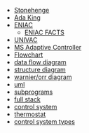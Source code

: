 * [Stonehenge](https://commons.wikimedia.org/wiki/File:Stonehenge_back_wide.jpg)
* [Ada King](https://commons.wikimedia.org/wiki/File:Ada_Lovelace_Chalon_portrait.jpg)
* [ENIAC](https://commons.wikimedia.org/wiki/File:World%27s_First_Computer,_the_Electronic_Numerical_Integrator_and_Calculator_(ENIAC).gif)
    * [ENIAC FACTS](https://en.wikipedia.org/wiki/ENIAC)
* [UNIVAC](https://upload.wikimedia.org/wikipedia/en/5/54/UnivacII.jpg)
* [MS Adaptive Controller](https://cdn.vox-cdn.com/thumbor/GP93HuiYK7relt5OgDamEcQD3C4=/0x0:1200x800/1200x800/filters:focal(504x304:696x496)/cdn.vox-cdn.com/uploads/chorus_image/image/63695707/Xbox_Adaptive_Controller_178.0.0.jpg)
* [Flowchart](https://www.google.com/url?sa=i&source=images&cd=&cad=rja&uact=8&ved=2ahUKEwiwoanCrrHnAhXVpJ4KHXCADZEQjRx6BAgBEAQ&url=https%3A%2F%2Fwww.visual-paradigm.com%2Ftutorials%2Fflowchart-tutorial%2F&psig=AOvVaw2THS53RBZhF0jWEFQBnfNs&ust=1580681187739639)
* [data flow diagram](https://d2slcw3kip6qmk.cloudfront.net/marketing/pages/chart/examples/simpledataflowdiagram.svg)
* [structure diagram](https://i.ytimg.com/vi/QN2bjNplGlQ/maxresdefault.jpg)
* [warnier/orr diagram](https://farm1.static.flickr.com/198/520965974_eaeddf8c9e.jpg?v=0)
* [uml](https://i.imgur.com/oDnYS.png)
* [subprograms](https://www.google.com/url?sa=i&source=images&cd=&cad=rja&uact=8&ved=2ahUKEwj0y_jVuLHnAhWjIDQIHU9xCJoQjRx6BAgBEAQ&url=https%3A%2F%2Fwww.researchgate.net%2Ffigure%2FFlow-chart-of-the-cg-opt-main-script-in-case-of-the-simplex-procedure-The-subprograms_fig1_222273600&psig=AOvVaw0_FMpQ8i-y74qFOEkdgYTB&ust=1580683076368877)
* [full stack](https://www.cybercoders.com/insights/what-hiring-managers-look-for-in-a-full-stack-developer/)
* [control system](https://www.google.com/url?sa=i&source=images&cd=&ved=2ahUKEwiph5WMibTnAhXZgXIEHRc8C3IQjRx6BAgBEAQ&url=https%3A%2F%2Fbridgera.com%2Fiot-system-sensors-actuators%2F&psig=AOvVaw1osmr19ovdhejPW_wHMYfF&ust=1580774229561390)
* [thermostat](https://www.slideshare.net/coachpointer/homeostasis-4-themes-ppt)
* [control system types](https://www.geeksforgeeks.org/comparison-centralized-decentralized-and-distributed-systems/)
